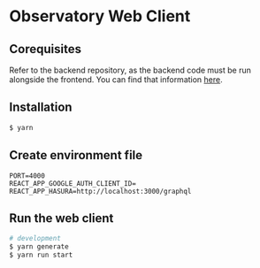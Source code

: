# Observatory Web Client

## Corequisites

Refer to the backend repository, as the backend code must be run alongside the frontend. You can find that information [here](https://github.com/Observatory-ai/backend).

## Installation

```bash
$ yarn
```

## Create environment file

```
PORT=4000
REACT_APP_GOOGLE_AUTH_CLIENT_ID=
REACT_APP_HASURA=http://localhost:3000/graphql
```

## Run the web client

```bash
# development
$ yarn generate
$ yarn run start
```
